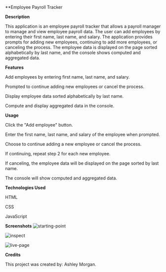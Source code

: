 **Employee Payroll Tracker

**Description**

This application is an employee payroll tracker that allows a payroll manager to manage and view employee payroll data. The user can add employees by entering their first name, last name, and salary. The application provides prompts for adding new employees, continuing to add more employees, or canceling the process. The employee data is displayed on the page sorted alphabetically by last name, and the console shows computed and aggregated data.


**Features**


Add employees by entering first name, last name, and salary.

Prompted to continue adding new employees or cancel the process.

Display employee data sorted alphabetically by last name.

Compute and display aggregated data in the console.


**Usage**


Click the "Add employee" button.

Enter the first name, last name, and salary of the employee when prompted.

Choose to continue adding a new employee or cancel the process.

If continuing, repeat step 2 for each new employee.

If canceling, the employee data will be displayed on the page sorted by last name.

The console will show computed and aggregated data.


**Technologies Used**


HTML

CSS

JavaScript


**Screenshots**
![starting-point](https://github.com/SirMeOWski22/Morgan-inc.-Payroll-Data/assets/160355750/963f990c-38c8-4e3e-98ac-55549977f0a4)


![inspect](https://github.com/SirMeOWski22/Morgan-inc.-Payroll-Data/assets/160355750/996a53dc-be35-4e72-88bc-91be49ef59bc)


![live-page](https://github.com/SirMeOWski22/Morgan-inc.-Payroll-Data/assets/160355750/3b02aa80-bd65-4097-a4b4-e46c1a695024)



**Credits**

This project was created by: Ashley Morgan.
